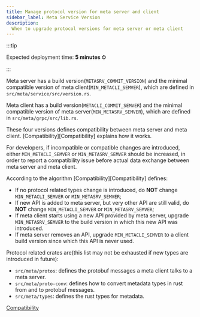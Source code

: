 ```yaml
---
title: Manage protocol version for meta server and client
sidebar_label: Meta Service Version
description:
  When to upgrade protocol versions for meta server or meta client
---
```


:::tip

Expected deployment time: **5 minutes ⏱**

:::

Meta server has a build version(`METASRV_COMMIT_VERSION`) and the minimal compatible version of meta client(`MIN_METACLI_SEMVER`),
which are defined in `src/meta/service/src/version.rs`.

Meta client has a build version(`METACLI_COMMIT_SEMVER`) and the minimal compatible version of meta server(`MIN_METASRV_SEMVER`),
which are defined in `src/meta/grpc/src/lib.rs`.

These four versions defines compatibility between meta server and meta client.
[Compatibility][Compatibility] explains how it works.

For developers, if incompatible or compatible changes are introduced, either `MIN_METACLI_SEMVER` or `MIN_METASRV_SEMVER` should be increased,
in order to report a compatibility issue before actual data exchange between meta server and meta client.

According to the algorithm [Compatibility][Compatibility] defines:

- If no protocol related types change is introduced, do **NOT** change `MIN_METACLI_SEMVER` or `MIN_METASRV_SEMVER`;
- If new API is added to meta server, but very other API are still valid, do **NOT** change `MIN_METACLI_SEMVER` or `MIN_METASRV_SEMVER`;
- If meta client starts using a new API provided by meta server, upgrade `MIN_METASRV_SEMVER` to the build version in which this new API was introduced.
- If meta server removes an API, upgrade `MIN_METACLI_SEMVER` to a client build version since which this API is never used.


Protocol related crates are(this list may not be exhausted if new types are introduced in future):
- `src/meta/protos`: defines the protobuf messages a meta client talks to a meta server.
- `src/meta/proto-conv`: defines how to convert metadata types in rust from and to protobuf messages.
- `src/meta/types`: defines the rust types for metadata.


[Compatibility](/guides/deploy/upgrade/compatibility)

